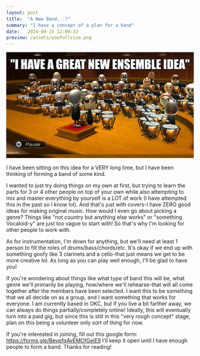 ```yaml
---
layout: post
title:  "A New Band...?"
summary: "I have a concept of a plan for a band"
date:   2024-09-15 12:09:33
preview: /assets/youfullsize.png
---
```


![Picture 1](/assets/timpani_land.png)

I have been sitting on this idea for a VERY long time, but I have been thinking of forming a band of some kind. 

I wanted to just try doing things on my own at first, but trying to learn the parts for 3 or 4 other people on top of your own while also attempting to mix and
master everything by yourself is a LOT of work (I have attempted this in the past so I know lol). And that's just with covers-I have ZERO good ideas for making
original music. How would I even go about picking a genre? Things like "not country but anything else works" or "something Vocaloid-y" are just too vague to start
with! So that's why I'm looking for other people to work with.

As for instrumentation, I'm down for anything, but we'll need at least 1 person to fill the roles of drums/bass/chords/etc. It's okay if we end up with something
goofy like 3 clarinets and a cello-that just means we get to be more creative lol. As long as you can play well enough, I'll be glad to have you!

If you're wondering about things like what type of band this will be, what genre we'll primarily be playing, how/where we'll rehearse-that will all come together
after the members have been selected. I want this to be something that we all decide on as a group, and I want something that works for everyone. I am currently
based in OKC, but if you live a bit farther away, we can always do things partially/completely online! Ideally, this will eventually turn into a paid gig, but
since this is still in this "very rough concept" stage, plan on this being a volunteer only sort of thing for now.

If you're interested in joining, fill out this google form: https://forms.gle/BevpfqAvEMCfGeiE9 I'll keep it open until I have enough people to form a band. 
Thanks for reading!

